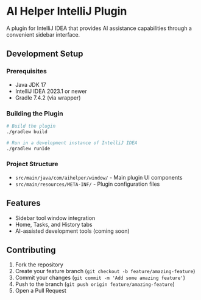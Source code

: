 # AI Helper IntelliJ Plugin

A plugin for IntelliJ IDEA that provides AI assistance capabilities through a convenient sidebar interface.

## Development Setup

### Prerequisites
- Java JDK 17
- IntelliJ IDEA 2023.1 or newer
- Gradle 7.4.2 (via wrapper)

### Building the Plugin
```bash
# Build the plugin
./gradlew build

# Run in a development instance of IntelliJ IDEA
./gradlew runIde
```

### Project Structure
- `src/main/java/com/aihelper/window/` - Main plugin UI components
- `src/main/resources/META-INF/` - Plugin configuration files

## Features
- Sidebar tool window integration
- Home, Tasks, and History tabs
- AI-assisted development tools (coming soon)

## Contributing
1. Fork the repository
2. Create your feature branch (`git checkout -b feature/amazing-feature`)
3. Commit your changes (`git commit -m 'Add some amazing feature'`)
4. Push to the branch (`git push origin feature/amazing-feature`)
5. Open a Pull Request